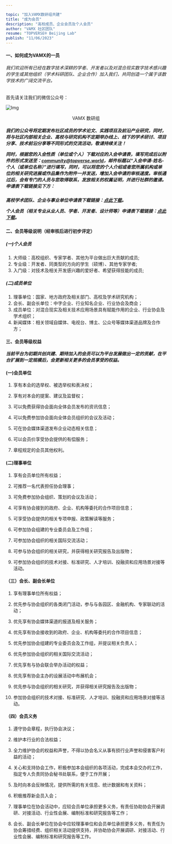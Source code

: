 ```yaml
---

topic: "加入VAMX数研组共建"
title: "成为会员"
description: "高校成员、企业会员及个人会员"
author: "VAMX 社区团队"
resume: "TOPVERSE® Beijing Lab"
publish: "11/06/2023"
---
```


<h4> 
一、如何成为VAMX的一员 
</h4>   

<h6>我们欢迎所有已经在数字技术深耕的学者、开发者以及对混合现实数字技术感兴趣的学生或其他组织（学术科研团队、企业合作）加入我们，共同创造一个属于该数字技术的广阔交流平台。 </h6>


首先请关注我们的微信公众号：  

<p align="center">

![Img](/imgs/Community/wechat.jpg)
</p>
<div align="center"> 

VAMX 数研组

</div> 


<h5> 

我们的公众号将定期发布社区成员的学术论文、实践项目及前沿产业研究，同时，将与社区内部相关企业、高校与研究机构不定期举办线上、线下的学术研讨、项目分享、技术前沿分享等不同形式的交流活动，敬请持续关注！  

同时，根据您的入会性质（单位或个人）下载对应的入会申请表，填写完成后以附件的形式发送至：community@topverse.world，邮件标题以“入会申请-姓名-个人（或单位名称）”进行填写，同时，可以将您的个人介绍或者您所属机构或单位的相关研究进展或作品集作为附件一并发送，增加入会申请的审核速度。审核通过后，会有专门的人员与您取得联系，发放相关的权属证明，并进行社群的邀请。申请表下载链接见下方：</h5>

<h5>

高校学术团队、企业与事业单位申请表下载链接：**[点此下载](https://pan.baidu.com/s/17lN9JW2ucx9ot5haPM3HIg?pwd=wray)**。  

个人会员（相关专业从业人员、学者、开发者、设计师等）申请表下载链接：**[点此下载](https://pan.baidu.com/s/1TeuRIsXOsAL1lWapnMwICA?pwd=a7j9)**。

</h5>

<h4>二、会员等级说明（经审核后进行初步评定）</h4> 
<h5>(一)个人会员</h5>

1. 大师级：高校组织、专家学者、其他为平台做出巨大贡献的成员;
2. 专业级：开发者、同类型的方向的学生（硕博）、其他专家学者;
3. 入门级：对技术及相关开发感兴趣的爱好者、希望获得技能的成员;

<h5>(二)成员单位</h5>

1. 理事单位：国家、地方政府及相关部门、高校及学术研究机构；
2. 会长、副会长单位：中字企业、行业知名企业、行业协会及商会；
3. 成员单位：对混合现实及相关技术应用场景具有赋能作用的企业、行业协会及学术组织；
4. 新闻媒体：相关领域自媒体、电视台、博主、公众号等媒体渠道品牌及合作方；

<h4>三、会员等级权益</h4> 

***当前平台为初期共创共建、期待加入的会员可以为平台发展做出一定的贡献，在平台扩展到一定规模后，会更新相关更多的会员享受的权益。***

<h4>(一)会员单位</h4> 

1. 享有本会的选举权、被选举权和表决权； 

2. 享有对本会的提案、建议及监督权； 

3. 可以免费获得协会面向全体会员发布的资讯信息； 

4. 可以免费参加协会面向全体会员组织的会议及活动； 

5. 可在协会媒体渠道发布企业动态相关信息； 

6. 可以会员价享受协会提供的有偿服务； 

7. 章程规定的会员其他权利。 

<h4>(二)理事单位</h4>

1. 享有会员单位所有权益；

2. 可推荐一名代表担任协会理事；

3. 可免费参加协会组织、策划的会议及活动；

4. 可享有协会接到的政府、企业、机构等委托的合作项目信息；

5. 可享受协会提供的相关专项申报、政策解读等服务；

6. 可参加协会组建的专业委员会及工作组；

7. 可参加协会组织的相关国际交流活动；

8. 可参与协会组织的相关研究，并获得相关研究报告及出版物；

9. 可参加协会组织的技术对接、标准研究、人才培训、投融资和应用场景对接等活动。

<h4>（三）会长、副会长单位</h4>

1. 享有理事单位所有权益；

2. 优先参与协会组织的各类闭门活动，参与与各园区、金融机构、专家联动的活动；

3. 优先享有协会媒体渠道的报道及相关服务；

4. 优先享有协会接收到的政府、企业、机构等委托的合作项目信息；

5. 优先参加协会组建的专业委员会及工作组，并提议相关负责人；

6. 优先参加协会组织的相关国际交流活动；

7. 优先享有与协会联合举办活动的权益；

8. 优先享有协会主办的设展活动中布展机会；

9. 优先参与协会组织的相关研究，并获得相关研究报告及出版物；

10. 参加协会组织的技术对接、标准研究、人才培训、投融资和应用场景对接等活动。

<h4>（四）会员义务</h4>

1. 遵守协会章程，执行协会决议；

2. 维护本行业的合法权益；

3. 全力维护协会的权益和声誉，不得以协会名义从事有损行业声誉和侵害客户利益的活动；

4. 关心和支持协会工作，积极参加本会组织的各项活动，完成本会交办的工作，指定专人负责同协会秘书处联系，便于工作开展；

5. 及时向本会反映情况，提供所需的有关信息、统计数据和有关资料；

6. 积极推荐新会员入会；

7. 理事单位在协会活动中，应较会员单位承担更多义务，有责任协助协会开展调研、对接活动、行业性会展、编制标准和研究报告等工作；

8. 会长、副会长单位在协会中应较理事单位和会员单位承担更多义务，有责任为协会筹措经费、组织相关活动提供支持，并协助协会开展调研、对接活动、行业性会展、编制标准和研究报告等工作。
